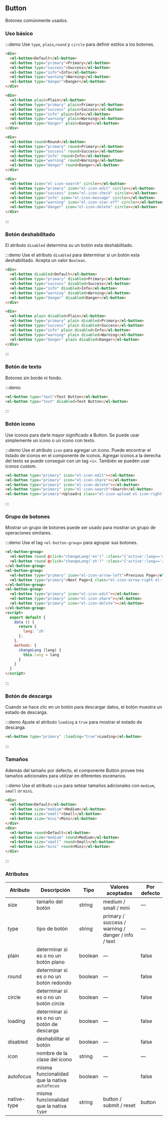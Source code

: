 <script>
  module.exports = {
    data() {
      return {
        lang: 'zh'
      }
    },
    methods: {
      changeLang (lang) {
        this.lang = lang
      }
    }
  }
</script>
<style>
  .demo-box.demo-button {
    .el-row {
      margin-bottom: 10px;
    }
    .el-button {
      margin-bottom: 20px;
    }
    .el-button + .el-button {
      margin-left: 10px;
    }
    .el-button-group {
      margin-bottom: 20px;
    
      .el-button + .el-button {
        margin-left: 0;
      }
    
      & + .el-button-group {
        margin-left: 10px;
      }
    }
  }
</style>

## Button

Botones comúnmente usados.

### Uso básico

:::demo Use `type`, `plain`,`round` y `circle` para definir estilos a los botones.

```html
<div>
  <el-button>Default</el-button>
  <el-button type="primary">Primary</el-button>
  <el-button type="success">Success</el-button>
  <el-button type="info">Info</el-button>
  <el-button type="warning">Warning</el-button>
  <el-button type="danger">Danger</el-button>
</div>

<div>
  <el-button plain>Plain</el-button>
  <el-button type="primary" plain>Primary</el-button>
  <el-button type="success" plain>Success</el-button>
  <el-button type="info" plain>Info</el-button>
  <el-button type="warning" plain>Warning</el-button>
  <el-button type="danger" plain>Danger</el-button>
</div>

<div>
  <el-button round>Round</el-button>
  <el-button type="primary" round>Primary</el-button>
  <el-button type="success" round>Success</el-button>
  <el-button type="info" round>Info</el-button>
  <el-button type="warning" round>Warning</el-button>
  <el-button type="danger" round>Danger</el-button>
</div>

<div>
  <el-button icon="el-icon-search" circle></el-button>
  <el-button type="primary" icon="el-icon-edit" circle></el-button>
  <el-button type="success" icon="el-icon-check" circle></el-button>
  <el-button type="info" icon="el-icon-message" circle></el-button>
  <el-button type="warning" icon="el-icon-star-off" circle></el-button>
  <el-button type="danger" icon="el-icon-delete" circle></el-button>
</div>
```
:::

### Botón deshabilitado

El atributo `disabled` determina su un botón esta deshabilitado.

:::demo Use el atributo `disabled` para determinar si un botón esta deshabilitado. Acepta un valor `Boolean`.

```html
<div>
  <el-button disabled>Default</el-button>
  <el-button type="primary" disabled>Primary</el-button>
  <el-button type="success" disabled>Success</el-button>
  <el-button type="info" disabled>Info</el-button>
  <el-button type="warning" disabled>Warning</el-button>
  <el-button type="danger" disabled>Danger</el-button>
</div>

<div>
  <el-button plain disabled>Plain</el-button>
  <el-button type="primary" plain disabled>Primary</el-button>
  <el-button type="success" plain disabled>Success</el-button>
  <el-button type="info" plain disabled>Info</el-button>
  <el-button type="warning" plain disabled>Warning</el-button>
  <el-button type="danger" plain disabled>Danger</el-button>
</div>
```
:::

### Botón de texto

Botones sin borde ni fondo.

:::demo
```html
<el-button type="text">Text Button</el-button>
<el-button type="text" disabled>Text Button</el-button>
```
:::

### Botón icono

Use iconos para darle mayor significado a Button. Se puede usar simplemente un icono o un icono con texto.

:::demo Use el atributo `icon` para agregar un icono. Puede encontrar el listado de iconos en el componente de iconos. Agregar iconos a la derecha del texto se puede conseguir con un tag `<i>`. También se pueden usar iconos custom.

```html
<el-button type="primary" icon="el-icon-edit"></el-button>
<el-button type="primary" icon="el-icon-share"></el-button>
<el-button type="primary" icon="el-icon-delete"></el-button>
<el-button type="primary" icon="el-icon-search">Search</el-button>
<el-button type="primary">Upload<i class="el-icon-upload el-icon-right"></i></el-button>
```
:::

### Grupo de botones

Mostrar un grupo de botones puede ser usado para mostrar un grupo de operaciones similares.

:::demo Use el tag `<el-button-group>` para agrupar sus botones.

```html
<el-button-group>
  <el-button round @click="changeLang('en')" :class="{'active':lang=='en'}">EN</el-button>
  <el-button round @click="changeLang('zh')" :class="{'active':lang=='zh'}">中文</el-button>
</el-button-group>
<el-button-group>
  <el-button type="primary" icon="el-icon-arrow-left">Previous Page</el-button>
  <el-button type="primary">Next Page<i class="el-icon-arrow-right el-icon-right"></i></el-button>
</el-button-group>
<el-button-group>
  <el-button type="primary" icon="el-icon-edit"></el-button>
  <el-button type="primary" icon="el-icon-share"></el-button>
  <el-button type="primary" icon="el-icon-delete"></el-button>
</el-button-group>
<script>
  export default {
    data () {
      return {
        lang: 'zh'
      };
    },
    methods: {
      changeLang (lang) {
        this.lang = lang
      }
    }
  }
</script>
```
:::

### Botón de descarga 

Cuando se hace clic en un botón para descargar datos, el botón muestra un estado de descarga.

:::demo Ajuste el atributo `loading` a `true` para mostrar el estado de descarga.

```html
<el-button type="primary" :loading="true">Loading</el-button>
```
:::

### Tamaños

Además del tamaño por defecto, el componente Button provee tres tamaños adicionales para utilizar en diferentes escenarios.

:::demo Use el atributo `size` para setear tamaños adicionales con `medium`, `small` or `mini`.

```html
<div>
  <el-button>Default</el-button>
  <el-button size="medium">Medium</el-button>
  <el-button size="small">Small</el-button>
  <el-button size="mini">Mini</el-button>
</div>
<div>
  <el-button round>Default</el-button>
  <el-button size="medium" round>Medium</el-button>
  <el-button size="small" round>Small</el-button>
  <el-button size="mini" round>Mini</el-button>
</div>
```
:::

### Atributos
| Atributo    | Descripción                              | Tipo    | Valores aceptados                        | Por defecto |
| ----------- | ---------------------------------------- | ------- | ---------------------------------------- | ----------- |
| size        | tamaño del botón                         | string  | medium / small / mini                    | —           |
| type        | tipo de botón                            | string  | primary / success / warning / danger / info / text | —           |
| plain       | determinar si es o no un botón plano     | boolean | —                                        | false       |
| round       | determinar si es o no un botón redondo   | boolean | —                                        | false       |
| circle      | determinar si es o no un botón circle    | boolean | —                                        | false       |
| loading     | determinar si es o no un botón de descarga | boolean | —                                        | false       |
| disabled    | deshabilitar el botón                    | boolean | —                                        | false       |
| icon        | nombre de la clase del icono             | string  | —                                        | —           |
| autofocus   | misma funcionalidad que la nativa `autofocus` | boolean | —                                        | false       |
| native-type | misma funcionalidad que la nativa `type` | string  | button / submit / reset                  | button      |